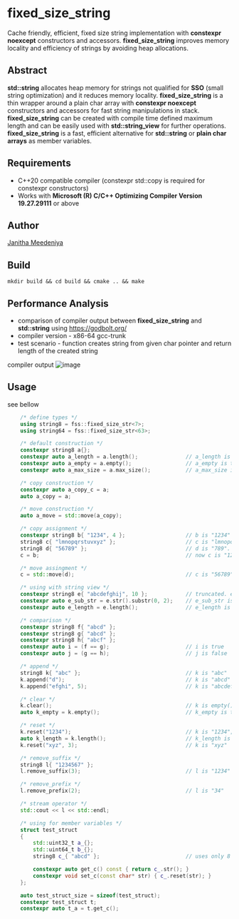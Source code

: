# fixed_size_string
Cache friendly, efficient, fixed size string implementation with **constexpr noexcept** constructors and accessors. **fixed_size_string** improves memory locality and efficiency of strings by  avoiding heap allocations. 

## Abstract
**std::string** allocates heap memory for strings not qualified for **SSO** (small string optimization) and it reduces memory locality. **fixed_size_string** is a thin wrapper around a plain char array with **constexpr noexcept** constructors and accessors for fast string manipulations in stack. **fixed_size_string** can be created with compile time defined maximum length and can be easily used with **std::string_view** for further operations. **fixed_size_string** is a fast, efficient alternative for **std::string** or **plain char arrays** as member variables.  

## Requirements	
* C++20 compatible compiler (constexpr std::copy is required for constexpr constructors)
* Works with **Microsoft (R) C/C++ Optimizing Compiler Version 19.27.29111** or above

## Author
[Janitha Meedeniya](https://www.linkedin.com/in/janitha-meedeniya) 

## Build
```console
mkdir build && cd build && cmake .. && make
```

## Performance Analysis
* comparison of compiler output between **fixed_size_string** and **std::string** using https://godbolt.org/
* compiler version - x86-64 gcc-trunk
* test scenario - function creates string from given char pointer and return length of the created string

compiler output
![image](https://github.com/m3janitha/fixed_size_string/blob/master/compiler_analysis.jpg)

## Usage
see bellow
```cpp
    /* define types */
    using string8 = fss::fixed_size_str<7>;
    using string64 = fss::fixed_size_str<63>;

    /* default construction */
    constexpr string8 a{};
    constexpr auto a_length = a.length();               // a_length is 0
    constexpr auto a_empty = a.empty();                 // a_empty is true
    constexpr auto a_max_size = a.max_size();           // a_max_size is 7

    /* copy construction */
    constexpr auto a_copy_c = a;
    auto a_copy = a;

    /* move construction */
    auto a_move = std::move(a_copy);

    /* copy assignment */
    constexpr string8 b{ "1234", 4 };                   // b is "1234"
    string8 c{ "lmnopqrstuvxyz" };                      // c is "lmnopqr"
    string8 d{ "56789" };                               // d is "789". rest is truncated.
    c = b;                                              // now c is "1234"

    /* move assingment */
    c = std::move(d);                                   // c is "56789"

    /* using with string view */
    constexpr string8 e{ "abcdefghij", 10 };            // truncated. e is "abcdefg";
    constexpr auto e_sub_str = e.str().substr(0, 2);    // e_sub_str is "ab"
    constexpr auto e_length = e.length();               // e_length is 7

    /* comparison */
    constexpr string8 f{ "abcd" };
    constexpr string8 g{ "abcd" };
    constexpr string8 h{ "abcf" };
    constexpr auto i = (f == g);                        // i is true 
    constexpr auto j = (g == h);                        // j is false

    /* append */
    string8 k{ "abc" };                                 // k is "abc"
    k.append("d");                                      // k is "abcd"
    k.append("efghi", 5);                               // k is "abcdefg". rest is truncated

    /* clear */
    k.clear();                                          // k is empty() ""
    auto k_empty = k.empty();                           // k_empty is true

    /* reset */
    k.reset("1234");                                    // k is "1234";
    auto k_length = k.length();                         // k_length is 4
    k.reset("xyz", 3);                                  // k is "xyz"

    /* remove_suffix */
    string8 l{ "1234567" };
    l.remove_suffix(3);                                 // l is "1234"

    /* remove_prefix */
    l.remove_prefix(2);                                 // l is "34"

    /* stream operator */
    std::cout << l << std::endl;

    /* using for member variables */
    struct test_struct
    {
        std::uint32_t a_{};
        std::uint64_t b_{};
        string8 c_{ "abcd" };                           // uses only 8 + 4 bytes in stack

        constexpr auto get_c() const { return c_.str(); }
        constexpr void set_c(const char* str) { c_.reset(str); }
    };

    auto test_struct_size = sizeof(test_struct);
    constexpr test_struct t;
    constexpr auto t_a = t.get_c();
```

